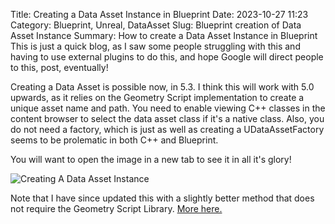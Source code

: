 Title: Creating a Data Asset Instance in Blueprint
Date: 2023-10-27 11:23
Category: Blueprint, Unreal, DataAsset
Slug: Blueprint creation of Data Asset Instance
Summary: How to create a Data Asset Instance in Blueprint
This is just a quick blog, as I saw some people struggling with this and having to use external plugins to do this, and hope Google will direct people to this, post, eventually!

 Creating a Data Asset is  possible now, in 5.3. I think this will work with 5.0 upwards, as it relies on the Geometry Script implementation to create a unique asset name and path.  You need to enable viewing C++ classes in the content browser to select the data asset class if it's a native class. Also, you do not need a factory, which is just as well as creating a UDataAssetFactory seems to be prolematic in both C++ and Blueprint. 

 You will want to open the image in a new tab to see it in all it's glory!

![Creating A Data Asset Instance]({static}images/creatingdataasset.png)

Note that I have since updated this with a slightly better method that does not require the Geometry Script Library. [More here.]({filename}CreatingADataAssetInstanceInBlueprintPartTwo.md)